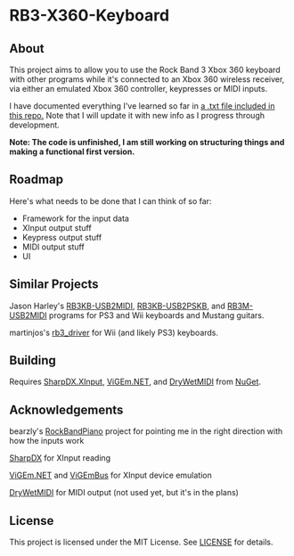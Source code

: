 # RB3-X360-Keyboard
## About
This project aims to allow you to use the Rock Band 3 Xbox 360 keyboard with other programs while it's connected to an Xbox 360 wireless receiver, via either an emulated Xbox 360 controller, keypresses or MIDI inputs.

I have documented everything I've learned so far in [a .txt file included in this repo.](https://github.com/TheNathannator/RB3-X360-Keyboard/blob/main/X360%20Keys%20Inputs.txt) Note that I will update it with new info as I progress through development.

**Note: The code is unfinished, I am still working on structuring things and making a functional first version.**

## Roadmap
Here's what needs to be done that I can think of so far:
- Framework for the input data
- XInput output stuff
- Keypress output stuff
- MIDI output stuff
- UI

## Similar Projects
Jason Harley's [RB3KB-USB2MIDI](https://jasonharley2o.com/wiki/doku.php?id=rb3keyboard),
[RB3KB-USB2PSKB](https://jasonharley2o.com/wiki/doku.php?id=rb3keyboardps), and 
[RB3M-USB2MIDI](https://jasonharley2o.com/wiki/doku.php?id=rb3mustang) programs for PS3 and Wii keyboards and Mustang guitars.

martinjos's [rb3_driver](https://github.com/martinjos/rb3_driver) for Wii (and likely PS3) keyboards.

## Building

Requires 
[SharpDX.XInput](https://www.nuget.org/packages/SharpDX.XInput/), 
[ViGEm.NET](https://www.nuget.org/packages/Nefarius.ViGEm.Client/), and 
[DryWetMIDI](https://www.nuget.org/packages/Melanchall.DryWetMidi/) from 
[NuGet](https://www.nuget.org/).

## Acknowledgements
bearzly's [RockBandPiano](https://github.com/bearzly/RockBandPiano) project for pointing me in the right direction with how the inputs work

[SharpDX](http://sharpdx.org/) for XInput reading

[ViGEm.NET](https://github.com/ViGEm/ViGEm.NET) and [ViGEmBus](https://github.com/ViGEm/ViGEmBus) for XInput device emulation

[DryWetMIDI](https://github.com/melanchall/drywetmidi) for MIDI output (not used yet, but it's in the plans)

## License
This project is licensed under the MIT License. See [LICENSE](https://github.com/TheNathannator/RB3-X360-Keyboard/blob/main/LICENSE) for details.
